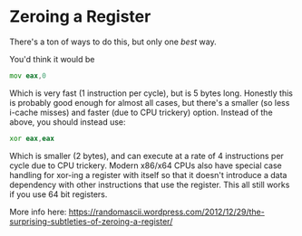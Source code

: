 # Zeroing a Register

There's a ton of ways to do this, but only one _best_ way.

You'd think it would be 

```asm
mov eax,0
```

Which is very fast (1 instruction per cycle), but is 5 bytes long. Honestly this is probably good enough for almost all cases, but there's a smaller (so less i-cache misses) and faster (due to CPU trickery) option. Instead of the above, you should instead use:

```asm
xor eax,eax
```

Which is smaller (2 bytes), and can execute at a rate of 4 instructions per cycle due to CPU trickery. Modern x86/x64 CPUs also have special case handling for xor-ing a register with itself so that it doesn't introduce a data dependency with other instructions that use the register. This all still works if you use 64 bit registers.

More info here: https://randomascii.wordpress.com/2012/12/29/the-surprising-subtleties-of-zeroing-a-register/
